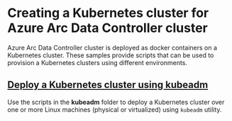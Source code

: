 
# Creating a Kubernetes cluster for Azure Arc Data Controller cluster

Azure Arc Data Controller cluster is deployed as docker containers on a Kubernetes cluster. These samples provide scripts that can be used to provision a Kubernetes clusters using different environments.

## __[Deploy a Kubernetes cluster using kubeadm](kubeadm/)__

Use the scripts in the **kubeadm** folder to deploy a Kubernetes cluster over one or more Linux machines (physical or virtualized) using `kubeadm` utility.
